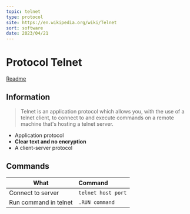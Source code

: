 ```yaml
---
topic: telnet
type: protocol
site: https://en.wikipedia.org/wiki/Telnet
sort: software
date: 2023/04/21
---
```


# Protocol Telnet
[Readme](../README.md)
## Information

> Telnet is an application protocol which allows you, with the use of a telnet client, to connect to and execute commands on a remote machine that's hosting a telnet server. 

- Application protocol
- **Clear text and no encryption**
- A client-server protocol 

## Commands

| What                  | Command                |
| --------------------- | :--------------------- |
| Connect to server     | ```telnet host port``` |
| Run command in telnet | ```.RUN command```     |

